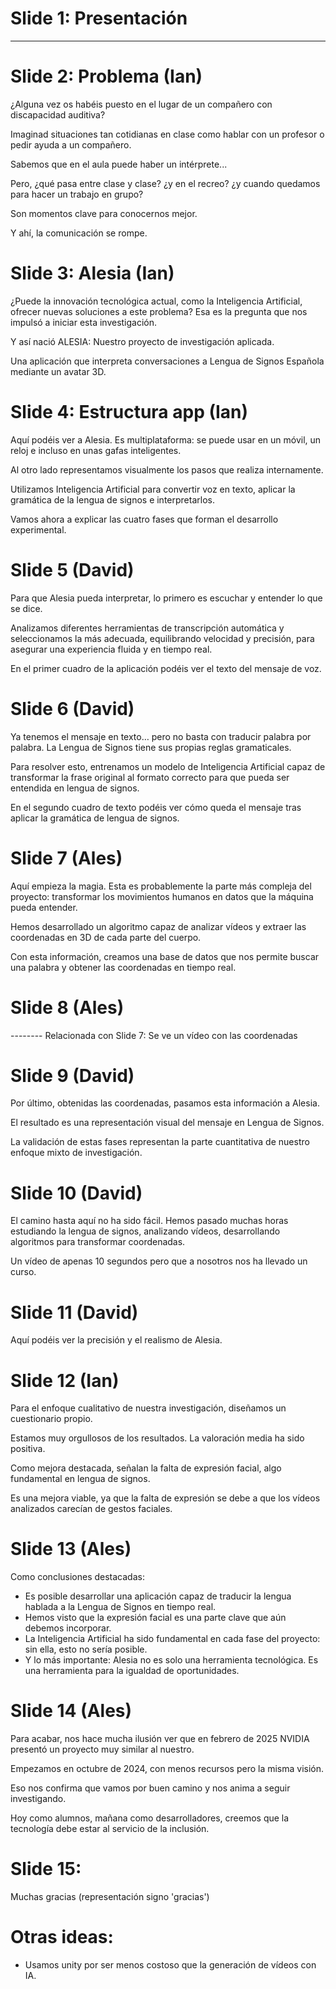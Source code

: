 # Slide 1: Presentación
---

# Slide 2: Problema (Ian)

¿Alguna vez os habéis puesto en el lugar de un compañero con discapacidad auditiva?

Imaginad situaciones tan cotidianas en clase como hablar con un profesor o pedir ayuda a un compañero.

Sabemos que en el aula puede haber un intérprete...

Pero, ¿qué pasa entre clase y clase? ¿y en el recreo? ¿y cuando quedamos para hacer un trabajo en grupo?

Son momentos clave para conocernos mejor.

Y ahí, la comunicación se rompe.

# Slide 3: Alesia (Ian)

¿Puede la innovación tecnológica actual, como la Inteligencia Artificial, ofrecer nuevas soluciones a este problema?
Esa es la pregunta que nos impulsó a iniciar esta investigación.

Y así nació ALESIA:
Nuestro proyecto de investigación aplicada.  

Una aplicación que interpreta conversaciones a Lengua de Signos Española mediante un avatar 3D.

# Slide 4: Estructura app (Ian)

Aquí podéis ver a Alesia. Es multiplataforma: se puede usar en un móvil, un reloj e incluso en unas gafas inteligentes.

Al otro lado representamos visualmente los pasos que realiza internamente.

Utilizamos Inteligencia Artificial para convertir voz en texto, aplicar la gramática de la lengua de
signos e interpretarlos.

Vamos ahora a explicar las cuatro fases que forman el desarrollo experimental.

# Slide 5 (David)

Para que Alesia pueda interpretar, lo primero es escuchar y entender lo que se dice.

Analizamos diferentes herramientas de transcripción automática y seleccionamos la más adecuada, equilibrando velocidad y
precisión, para asegurar una experiencia fluida y en tiempo real.

En el primer cuadro de la aplicación podéis ver el texto del mensaje de voz.

# Slide 6 (David)

Ya tenemos el mensaje en texto… pero no basta con traducir palabra por palabra. La Lengua de Signos tiene sus propias
reglas gramaticales.

Para resolver esto, entrenamos un modelo de Inteligencia Artificial capaz de transformar la frase original al formato
correcto para que pueda ser entendida en lengua de signos.

En el segundo cuadro de texto podéis ver cómo queda el mensaje tras aplicar la gramática de lengua de signos.

# Slide 7 (Ales)

Aquí empieza la magia. Esta es probablemente la parte más compleja del proyecto: transformar los movimientos humanos en
datos que la máquina pueda entender.

Hemos desarrollado un algoritmo capaz de analizar vídeos y extraer las coordenadas en 3D de cada parte del cuerpo.

Con esta información, creamos una base de datos que nos permite buscar una palabra y obtener las coordenadas en tiempo
real.

# Slide 8 (Ales)

-------- Relacionada con Slide 7: Se ve un vídeo con las coordenadas

# Slide 9 (David)

Por último, obtenidas las coordenadas, pasamos esta información a Alesia.

El resultado es una representación visual del mensaje en Lengua de Signos.

La validación de estas fases representan la parte cuantitativa de nuestro enfoque mixto de investigación.

# Slide 10 (David)

El camino hasta aquí no ha sido fácil. Hemos pasado muchas horas estudiando la lengua de signos, analizando vídeos,
desarrollando algoritmos para transformar coordenadas.

Un vídeo de apenas 10 segundos pero que a nosotros nos ha llevado un curso.

# Slide 11 (David)

Aquí podéis ver la precisión y el realismo de Alesia.

# Slide 12 (Ian)

Para el enfoque cualitativo de nuestra investigación, diseñamos un cuestionario propio.

Estamos muy orgullosos de los resultados. La valoración media ha sido positiva.

Como mejora destacada, señalan la falta de expresión facial, algo fundamental en lengua de signos.

Es una mejora viable, ya que la falta de expresión se debe a que los vídeos analizados carecían de gestos faciales.

# Slide 13 (Ales)

Como conclusiones destacadas:

- Es posible desarrollar una aplicación capaz de traducir la lengua hablada a la Lengua de Signos en tiempo real.
- Hemos visto que la expresión facial es una parte clave que aún debemos incorporar.
- La Inteligencia Artificial ha sido fundamental en cada fase del proyecto: sin ella, esto no sería posible.
- Y lo más importante: Alesia no es solo una herramienta tecnológica. Es una herramienta para la igualdad de
  oportunidades.

# Slide 14 (Ales)

Para acabar, nos hace mucha ilusión ver que en febrero de 2025 NVIDIA presentó un proyecto muy similar al nuestro.

Empezamos en octubre de 2024, con menos recursos pero la misma visión.

Eso nos confirma que vamos por buen camino y nos anima a seguir investigando.

Hoy como alumnos, mañana como desarrolladores, creemos que la tecnología debe estar al servicio de la inclusión.

# Slide 15:

Muchas gracias (representación signo 'gracias')

# Otras ideas:

- Usamos unity por ser menos costoso que la generación de vídeos con IA.